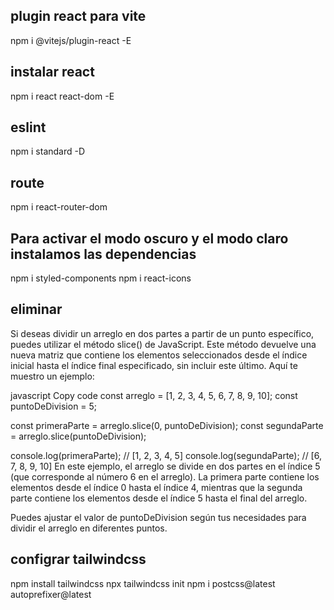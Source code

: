 ## plugin react para vite
 npm i @vitejs/plugin-react -E
## instalar react
 npm i react react-dom -E
## eslint
 npm i standard -D

## route
npm i react-router-dom


## Para activar el modo oscuro y el modo claro instalamos las dependencias
npm i styled-components
npm i react-icons



## eliminar

Si deseas dividir un arreglo en dos partes a partir de un punto específico, puedes utilizar el método slice() de JavaScript. Este método devuelve una nueva matriz que contiene los elementos seleccionados desde el índice inicial hasta el índice final especificado, sin incluir este último. Aquí te muestro un ejemplo:

javascript
Copy code
const arreglo = [1, 2, 3, 4, 5, 6, 7, 8, 9, 10];
const puntoDeDivision = 5;

const primeraParte = arreglo.slice(0, puntoDeDivision);
const segundaParte = arreglo.slice(puntoDeDivision);

console.log(primeraParte); // [1, 2, 3, 4, 5]
console.log(segundaParte); // [6, 7, 8, 9, 10]
En este ejemplo, el arreglo se divide en dos partes en el índice 5 (que corresponde al número 6 en el arreglo). La primera parte contiene los elementos desde el índice 0 hasta el índice 4, mientras que la segunda parte contiene los elementos desde el índice 5 hasta el final del arreglo.

Puedes ajustar el valor de puntoDeDivision según tus necesidades para dividir el arreglo en diferentes puntos.




## configrar tailwindcss
npm install tailwindcss
npx tailwindcss init
npm i postcss@latest autoprefixer@latest